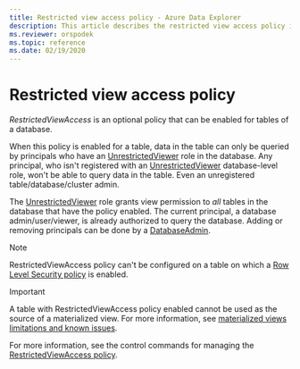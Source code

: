 ```yaml
---
title: Restricted view access policy - Azure Data Explorer
description: This article describes the restricted view access policy in Azure Data Explorer.
ms.reviewer: orspodek
ms.topic: reference
ms.date: 02/19/2020
---
```

# Restricted view access policy

*RestrictedViewAccess* is an optional policy that can be enabled for tables of a database.

When this policy is enabled for a table, data in the table can only be queried by principals who have an [UnrestrictedViewer](./access-control/role-based-access-control.md) role in the database.
Any principal,  who isn't registered with an [UnrestrictedViewer](./access-control/role-based-access-control.md) database-level role, won't be able to query data in the table. Even an unregistered table/database/cluster admin.

The [UnrestrictedViewer](./access-control/role-based-access-control.md) role grants view permission to *all* tables in the database that have the policy enabled.
The current principal, a database admin/user/viewer, is already authorized to query the database. 
Adding or removing principals can be done by a [DatabaseAdmin](./access-control/role-based-access-control.md).

> [!NOTE]
> RestrictedViewAccess policy can't be configured on a table on which a [Row Level Security policy](./rowlevelsecuritypolicy.md) is enabled.

> [!IMPORTANT]
>
> A table with RestrictedViewAccess policy enabled cannot be used as the source of a materialized view. For more information, see [materialized views limitations and known issues](materialized-views/materialized-views-limitations.md#the-materialized-view-source).

For more information, see the control commands for managing the [RestrictedViewAccess policy](./show-table-restricted-view-access-policy-command.md).
